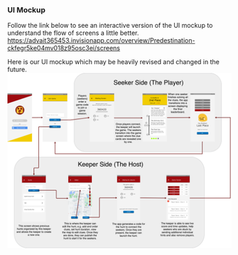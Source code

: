 
### UI Mockup
Follow the link below to see an interactive version of the UI mockup to understand the flow of screens a little better.
https://advait365453.invisionapp.com/overview/Predestination-ckfegr5ke04mv018z95osc3ei/screens

Here is our UI mockup which may be heavily revised and changed in the future.
![class diagram](https://github.com/calvin-cs262-fall2020-teamG/predestination-project/blob/master/images/UIFlow.png)
